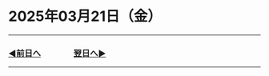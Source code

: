 # 2025年03月21日（金）

---

### [◀️前日へ](https://github.com/yuasys/chatty-journal/blob/main/2025/03/2025-03-20.md)&emsp;&emsp;&emsp;&emsp;[翌日へ▶️](https://github.com/yuasys/chatty-journal/blob/main/2025/03/2025-03-22.md)

---
